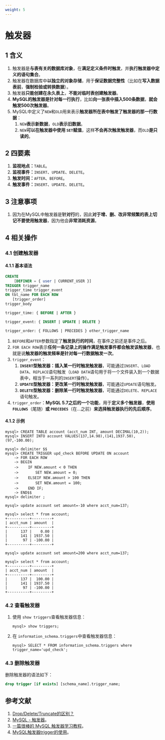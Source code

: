 ```yaml
---
weight: 5
---
```


# 触发器

## 1 含义

1. 触发器是**与表有关的数据库对象**，在**满足定义条件时触发**，并**执行触发器中定义的语句集合**。
2. 触发器在数据库中**以独立的对象存储**，用于**保证数据完整性**（比如在**写入数据表前**，**强制检验或转换数据**）。
3. 触发器**只能创建在永久表上**，**不能对临时表创建触发器**。
4. **MySQL的触发器是针对每一行执行**，比如**向一张表中插入500条数据**，**就会触发500次触发器**。
5. MySQL中定义了`NEW`和`OLD`用来表示**触发器所在表中触发了触发器的那一行数据**：
   1. `NEW`**表示新数据**，`OLD`**表示旧数据**。
   2. `NEW`**可以在触发器中使用 `SET`赋值**，这样**不会再次触发触发器**，而`OLD`**是只读的**。

## 2 四要素

1. **监视地点：**`TABLE`。
2. **监视事件：**`INSERT`、`UPDATE`、`DELETE`。
3. **触发时间：**`AFTER`、`BEFORE`。
4. **触发事件：**`INSERT`、`UPDATE`、`DELETE`。

## 3 注意事项

1. 因为在MySQL中触发器是**针对行**的，因此**对于增、删、改非常频繁的表上切记不要使用触发器**，因为他会**非常消耗资源**。

## 4 相关操作

### 4.1 创建触发器

#### 4.1.1 基本语法

```sql
CREATE
    [DEFINER = { user | CURRENT_USER }]
TRIGGER trigger_name
trigger_time trigger_event
ON tbl_name FOR EACH ROW
　　[trigger_order]
trigger_body

trigger_time: { BEFORE | AFTER }

trigger_event: { INSERT | UPDATE | DELETE }

trigger_order: { FOLLOWS | PRECEDES } other_trigger_name
```

1. `BEFORE`和`AFTER`参数指定了**触发执行的时间**，在事件之前还是事件之后。
2. `FOR EACH ROW`表示**任何一条记录上的操作满足触发事件都会触发该触发器**，也就是说**触发器的触发频率是针对每一行数据触发一次**。
3. `trigger_event`：
   1. **`INSERT`型触发器：插入某一行时触发触发器**，可能通过`INSERT`、`LOAD DATA`、`REPLACE`语句触发（`LOAD DATA`语句用于将一个文件装入到一个数据表中，相当于一系列的`INSERT`操作）。
   2. **`UPDATE`型触发器：更改某一行时触发触发器**，可能通过`UPDATE`语句触发。
   3. **`DELETE`型触发器：删除某一行时触发触发器**，可能通过`DELETE`、`REPLACE`语句触发。
4. `trigger_order`：**MySQL 5.7之后的一个功能**，用于**定义多个触发器**，**使用 `FOLLOWS`**（尾随）**或 `PRECEDES`**（在...之前）**来选择触发器执行的先后顺序**。

#### 4.1.2 示例

```shell
mysql> CREATE TABLE account (acct_num INT, amount DECIMAL(10,2));
mysql> INSERT INTO account VALUES(137,14.98),(141,1937.50),(97,-100.00);

mysql> delimiter $$
mysql> CREATE TRIGGER upd_check BEFORE UPDATE ON account
    -> FOR EACH ROW
    -> BEGIN
    -> 　　IF NEW.amount < 0 THEN
    -> 　　　　SET NEW.amount = 0;
    -> 　　ELSEIF NEW.amount > 100 THEN
    -> 　　　　SET NEW.amount = 100;
    -> 　　END IF;
    -> END$$
mysql> delimiter ;

mysql> update account set amount=-10 where acct_num=137;

mysql> select * from account;
+----------+---------+
| acct_num | amount  |
+----------+---------+
|      137 |    0.00 |
|      141 | 1937.50 |
|       97 | -100.00 |
+----------+---------+

mysql> update account set amount=200 where acct_num=137;

mysql> select * from account;
+----------+---------+
| acct_num | amount  |
+----------+---------+
|      137 |  100.00 |
|      141 | 1937.50 |
|       97 | -100.00 |
+----------+---------+
```

### 4.2 查看触发器

1. 使用 `show triggers`查看触发器信息：

   ```shell
   mysql> show triggers;
   ```
2. 在 `information_schema.triggers`中查看触发器信息：

   ```shell
   mysql> SELECT * FROM information_schema.triggers where trigger_name='upd_check';
   ```

### 4.3 删除触发器

删除触发器的语法如下：

```sql
drop trigger [if exists] [schema_name].trigger_name;
```

## 参考文献

1. [Drop/Delete/Truncate的区别？](https://github.com/wolverinn/Waking-Up/blob/master/Database.md#DropDeleteTruncate%E7%9A%84%E5%8C%BA%E5%88%AB)
2. [MySQL - 触发器](https://lyonyang.github.io/blogs/03-MySQL/09-MySQL%20-%20%E8%A7%A6%E5%8F%91%E5%99%A8.html)。
3. [一篇很棒的 MySQL 触发器学习教程](https://blog.csdn.net/qq_36396104/article/details/80469997)。
4. [MySQL触发器trigger的使用](https://www.cnblogs.com/geaozhang/p/6819648.html)。
